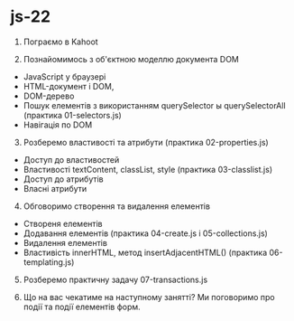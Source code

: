 # js-22

1. Пограємо в Kahoot

2. Познайомимось з об'єктною моделлю документа DOM 
- JavaScript у браузері
- HTML-документ і DOM,
- DOM-дерево
- Пошук елементів з використанням querySelector ы querySelectorAll (практика 01-selectors.js)
- Навігація по DOM

3. Розберемо властивості та атрибути (практика 02-properties.js)
- Доступ до властивостей
- Властивості textContent, classList, style (практика 03-classlist.js)
- Доступ до атрибутів
- Власні атрибути

4. Обговоримо cтворення та видалення елементів
- Створеня елементів
- Додавання елементів (практика 04-create.js і 05-collections.js)
- Видалення елементів
- Властивість innerHTML, метод insertAdjacentHTML() (практика 06-templating.js)

5. Розберемо практичну задачу 07-transactions.js

6. Що на вас чекатиме на наступному занятті? Ми поговоримо про події та події елементів форм. 

